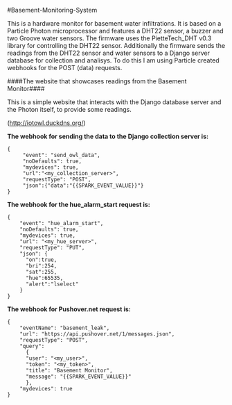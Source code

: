 #Basement-Monitoring-System

This is a hardware monitor for basement water infiltrations. It is based on a Particle Photon microprocessor and features a DHT22 sensor, a buzzer and two Groove water sensors. The firmware uses the PietteTech_DHT v0.3 library for controlling the DHT22 sensor. Additionally the firmware sends the readings from the DHT22 sensor and water sensors to a Django server database for collection and analisys. To do this I am using Particle created webhooks for the POST (data) requests.

####The website that showcases readings from the Basement Monitor####

This is a simple website that interacts with the Django database server and the Photon itself, to provide some readings.

(http://iotowl.duckdns.org/)

**The webhook for sending the data to the Django collection server is:**

    {
         "event": "send_owl_data",
         "noDefaults": true,
         "mydevices": true,
         "url":"<my_collection_server>",
         "requestType": "POST",
         "json":{"data":"{{SPARK_EVENT_VALUE}}"}
    }

**The webhook for the hue_alarm_start request is:**

    {
        "event": "hue_alarm_start",
        "noDefaults": true,
        "mydevices": true,
        "url": "<my_hue_server>",
        "requestType": "PUT",
        "json": {
          "on":true,
          "bri":254,
          "sat":255,
          "hue":65535,
          "alert":"lselect"
        }
    }

**The webhook for Pushover.net request is:**

    {
        "eventName": "basement_leak",
        "url": "https://api.pushover.net/1/messages.json",
        "requestType": "POST",
        "query":
          {
          "user": "<my_user>",
          "token": "<my_token>",
          "title": "Basement Monitor",
          "message": "{{SPARK_EVENT_VALUE}}"
          },
        "mydevices": true
    }

